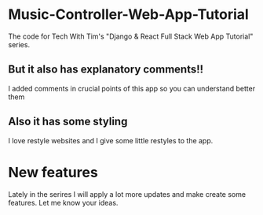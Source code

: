 # Music-Controller-Web-App-Tutorial
The code for Tech With Tim's "Django & React Full Stack Web App Tutorial" series.

## But it also has explanatory comments!!
I added comments in crucial points of this app so you can understand better them

## Also it has some styling
I love restyle websites and I give some little restyles to the app.

# New features
Lately in the serires I will apply a lot more updates and make create some features. Let me know your ideas.

